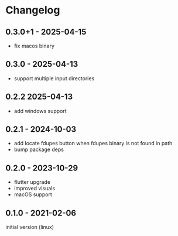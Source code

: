 # Changelog

## 0.3.0+1 - 2025-04-15

* fix macos binary

## 0.3.0 - 2025-04-13

* support multiple input directories

## 0.2.2 2025-04-13

* add windows support 

## 0.2.1 - 2024-10-03

* add locate fdupes button when fdupes binary is not found in path
* bump package deps

## 0.2.0 - 2023-10-29

* flutter upgrade
* improved visuals
* macOS support

## 0.1.0 - 2021-02-06

initial version (linux)
